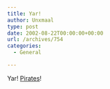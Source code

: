 ```yaml
---
title: Yar!
author: Unxmaal
type: post
date: 2002-08-22T00:00:00+00:00
url: /archives/754
categories:
  - General

---
```

Yar! [Pirates][1]!

 [1]: http://www.einaudi.cornell.edu/southeastasia/outreach/PPP/pirate.html